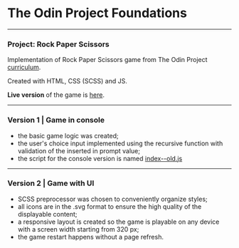 # The Odin Project Foundations

---

### Project: Rock Paper Scissors

Implementation of Rock Paper Scissors game from The Odin Project [curriculum](https://www.theodinproject.com/paths/foundations/courses/foundations/lessons/rock-paper-scissors).

Created with HTML, CSS (SCSS) and JS.

**Live version** of the game is [here](https://ivan-antonenko.github.io/rock-paper-scissors/).

---

### Version 1 | Game in console

- the basic game logic was created;
- the user's choice input implemented using the recursive function with validation of the inserted in prompt value;
- the script for the console version is named [index--old.js](https://github.com/ivan-antonenko/rock-paper-scissors/blob/main/js/index--old.js)

---

### Version 2 | Game with UI

- SCSS preprocessor was chosen to conveniently organize styles;
- all icons are in the .svg format to ensure the high quality of the displayable content;
- a responsive layout is created so the game is playable on any device with a screen width starting from 320 px;
- the game restart happens without a page refresh.
